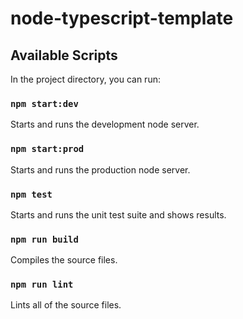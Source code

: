 # node-typescript-template

## Available Scripts

In the project directory, you can run:

### `npm start:dev`

Starts and runs the development node server.

### `npm start:prod`

Starts and runs the production node server.

### `npm test`

Starts and runs the unit test suite and shows results.

### `npm run build`

Compiles the source files.

### `npm run lint`

Lints all of the source files.
